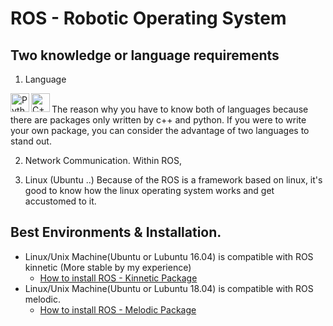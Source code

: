 # **ROS - Robotic Operating System**

## Two knowledge or language requirements
1. Language
<img align="left" alt="Python" width="30px" src="https://img.icons8.com/color/48/000000/python.png" />
<img align="left" alt="C++" width="30px" src="https://img.icons8.com/color/48/000000/c-plus-plus-logo.png"/>

<br/>
The reason why you have to know both of languages because there are packages only written by c++ and python. If you were to write your own package, you can consider the advantage of two languages to stand out.

2. Network Communication.
Within ROS, 

3. Linux (Ubuntu ..)
Because of the ROS is a framework based on linux, it's good to know how the linux operating system works and get accustomed to it. 

## Best Environments & Installation.
* Linux/Unix Machine(Ubuntu or Lubuntu 16.04) is compatible with ROS kinnetic (More stable by my experience)
  * [How to install ROS - Kinnetic Package](http://wiki.ros.org/kinetic/Installation/Ubuntu)
* Linux/Unix Machine(Ubuntu or Lubuntu 18.04) is compatible with ROS melodic. 
  * [How to install ROS - Melodic Package](http://wiki.ros.org/melodic/Installation)
